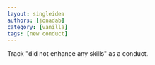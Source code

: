 ```yaml
---
layout: singleidea
authors: [jonadab]
category: [vanilla]
tags: [new conduct]
---
```

Track "did not enhance any skills" as a conduct.

